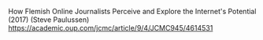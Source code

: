 How Flemish Online Journalists Perceive and Explore the Internet's Potential (2017)
(Steve Paulussen)
https://academic.oup.com/jcmc/article/9/4/JCMC945/4614531